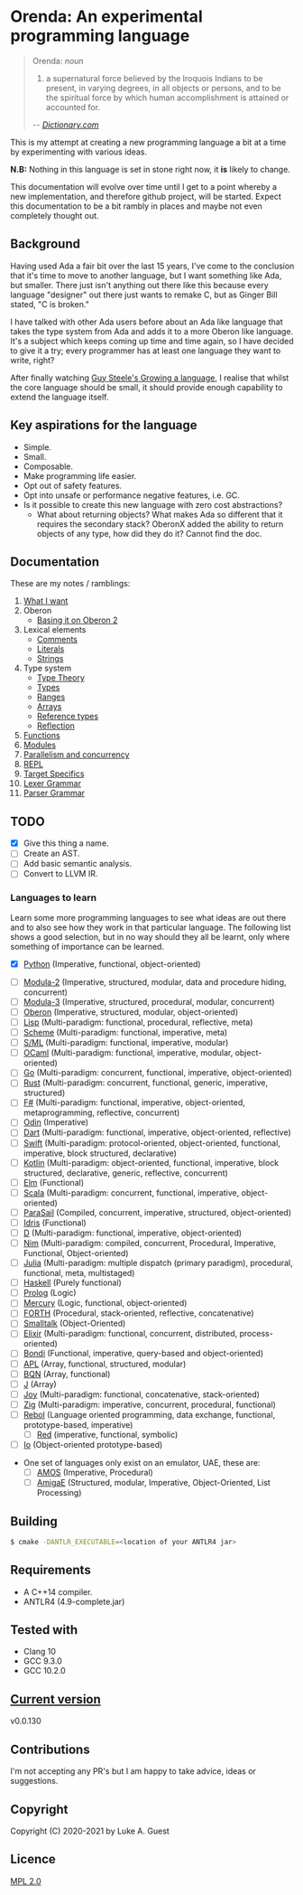# Orenda: An experimental programming language

> Orenda: *noun*
> 1. a supernatural force believed by the Iroquois Indians to be present, in varying degrees, in all objects or persons, and to be the spiritual force by which human accomplishment is attained or accounted for.
>
> -- <cite>[Dictionary.com](https://www.dictionary.com/browse/orenda?s=t)</cite>

This is my attempt at creating a new programming language a bit at a time by experimenting with various ideas.

**N.B:** Nothing in this language is set in stone right now, it **is** likely to change.

This documentation will evolve over time until I get to a point whereby a new implementation, and therefore github project, will be started. Expect this documentation to be a bit rambly in places and maybe not even completely thought out.

## Background

Having used Ada a fair bit over the last 15 years, I've come to the conclusion that it's time to move to another language, but I want something like Ada, but smaller. There just isn't anything out there like this because every language "designer" out there just wants to remake C, but as Ginger Bill stated, "C is broken."

I have talked with other Ada users before about an Ada like language that takes the type system from Ada and adds it to a more Oberon like language. It's a subject which keeps coming up time and time again, so I have decided to give it a try; every programmer has at least one language they want to write, right?

After finally watching [Guy Steele's Growing a language](https://youtu.be/_ahvzDzKdB0), I realise that whilst the core language should be small, it should provide enough capability to extend the language itself.

## Key aspirations for the language

* Simple.
* Small.
* Composable.
* Make programming life easier.
* Opt out of safety features.
* Opt into unsafe or performance negative features, i.e. GC.
* Is it possible to create this new language with zero cost abstractions?
  * What about returning objects? What makes Ada so different that it requires the secondary stack? OberonX added the ability to return objects of any type, how did they do it? Cannot find the doc.

## Documentation

These are my notes / ramblings:

1. [What I want](./docs/notes/what-i-want.md)
2. Oberon
   * [Basing it on Oberon 2](./docs/notes/oberon/basing-on-oberon2.md)
3. Lexical elements
   * [Comments](./docs/notes/lexical-elements/comments.md)
   * [Literals](./docs/notes/lexical-elements/literals.md)
   * [Strings](./docs/notes/lexical-elements/textual-data.md)
4. Type system
   * [Type Theory](./docs/notes/type-system/type-theory.md)
   * [Types](./docs/notes/type-system/types.md)
   * [Ranges](./docs/notes/type-system/ranges.md)
   * [Arrays](./docs/notes/type-system/arrays.md)
   * [Reference types](./docs/notes/type-system/reference-types.md)
   * [Reflection](./docs/notes/type-system/reflection.md)
5. [Functions](./docs/notes/functions.md)
6. [Modules](./docs/notes/modules.md)
7. [Parallelism and concurrency](/docs/notes/parallelism-concurrency.md)
8. [REPL](./docs/notes/repl.md)
9. [Target Specifics](./docs/notes/target-spoecifics.md)
10. [Lexer Grammar](./src/ExperimentalLexer.g4)
11. [Parser Grammar](./src/ExperimentalParser.g4)

## TODO

* [X] Give this thing a name.
* [ ] Create an AST.
* [ ] Add basic semantic analysis.
* [ ] Convert to LLVM IR.

### Languages to learn

Learn some more programming languages to see what ideas are out there and to also see how they work in that particular language. The following list shows a good selection, but in no way should they all be learnt, only where something of importance can be learned.

* [X] [Python](./docs/languages/python.md) (Imperative, functional, object-oriented)
+ [ ] [Modula-2](https://en.wikipedia.org/wiki/Modula-2) (Imperative, structured, modular, data and procedure hiding, concurrent)
+ [ ] [Modula-3](https://en.wikipedia.org/wiki/Modula-3) (Imperative, structured, procedural, modular, concurrent)
+ [ ] [Oberon](https://en.wikipedia.org/wiki/Oberon_(programming_language)) (Imperative, structured, modular, object-oriented)
+ [ ] [Lisp](https://en.wikipedia.org/wiki/Lisp_(programming_language)) (Multi-paradigm: functional, procedural, reflective, meta)
+ [ ] [Scheme](https://en.wikipedia.org/wiki/Scheme_(programming_language)) (Multi-paradigm: functional, imperative, meta)
+ [ ] [S/ML](https://en.wikipedia.org/wiki/Standard_ML) (Multi-paradigm: functional, imperative, modular)
+ [ ] [OCaml](https://en.wikipedia.org/wiki/OCaml) (Multi-paradigm: functional, imperative, modular, object-oriented)
+ [ ] [Go](https://en.wikipedia.org/wiki/Go_(programming_language)) (Multi-paradigm: concurrent, functional, imperative, object-oriented)
+ [ ] [Rust](https://en.wikipedia.org/wiki/Rust_(programming_language)) (Multi-paradigm: concurrent, functional, generic, imperative, structured)
+ [ ] [F#](https://en.wikipedia.org/wiki/F_Sharp_(programming_language)) (Multi-paradigm: functional, imperative, object-oriented, metaprogramming, reflective, concurrent)
+ [ ] [Odin](https://odin-lang.org/) (Imperative)
+ [ ] [Dart](https://en.wikipedia.org/wiki/Dart_(programming_language)) (Multi-paradigm: functional, imperative, object-oriented, reflective)
+ [ ] [Swift](https://en.wikipedia.org/wiki/Swift_(programming_language)) (Multi-paradigm: protocol-oriented, object-oriented, functional, imperative, block structured, declarative)
+ [ ] [Kotlin](https://en.wikipedia.org/wiki/Kotlin_(programming_language)) (Multi-paradigm: object-oriented, functional, imperative, block structured, declarative, generic, reflective, concurrent)
+ [ ] [Elm](https://en.wikipedia.org/wiki/Elm_(programming_language)) (Functional)
+ [ ] [Scala](https://en.wikipedia.org/wiki/Scala_(programming_language)) (Multi-paradigm: concurrent, functional, imperative, object-oriented)
+ [ ] [ParaSail](https://en.wikipedia.org/wiki/ParaSail_(programming_language)) (Compiled, concurrent, imperative, structured, object-oriented)
+ [ ] [Idris](https://en.wikipedia.org/wiki/Idris_(programming_language)) (Functional)
+ [ ] [D](https://en.wikipedia.org/wiki/D_(programming_language)) (Multi-paradigm: functional, imperative, object-oriented)
+ [ ] [Nim](https://en.wikipedia.org/wiki/Nim_(programming_language)) (Multi-paradigm: compiled, concurrent, Procedural, Imperative, Functional, Object-oriented)
+ [ ] [Julia](https://en.wikipedia.org/wiki/Julia_(programming_language)) (Multi-paradigm: multiple dispatch (primary paradigm), procedural, functional, meta, multistaged)
+ [ ] [Haskell](https://en.wikipedia.org/wiki/Haskell_(programming_language)) (Purely functional)
+ [ ] [Prolog](https://en.wikipedia.org/wiki/Prolog) (Logic)
+ [ ] [Mercury](https://en.wikipedia.org/wiki/Mercury_(programming_language)) (Logic, functional, object-oriented)
+ [ ] [FORTH](https://en.wikipedia.org/wiki/Forth_(programming_language)) (Procedural, stack-oriented, reflective, concatenative)
+ [ ] [Smalltalk](https://en.wikipedia.org/wiki/Smalltalk) (Object-Oriented)
+ [ ] [Elixir](https://en.wikipedia.org/wiki/Elixir_(programming_language)) (Multi-paradigm: functional, concurrent, distributed, process-oriented)
+ [ ] [Bondi](https://web.archive.org/web/20210321002117/http://bondi.it.uts.edu.au/) (Functional, imperative, query-based and object-oriented)
+ [ ] [APL](https://en.wikipedia.org/wiki/APL_(programming_language)) (Array, functional, structured, modular)
+ [ ] [BQN](https://github.com/mlochbaum/BQN) (Array, functional)
+ [ ] [J](https://en.wikipedia.org/wiki/J_(programming_language)) (Array)
+ [ ] [Joy](https://en.wikipedia.org/wiki/Joy_(programming_language)) (Multi-paradigm: functional, concatenative, stack-oriented)
+ [ ] [Zig](https://en.wikipedia.org/wiki/Zig_(programming_language)) (Multi-paradigm: imperative, concurrent, procedural, functional)
+ [ ] [Rebol](https://en.wikipedia.org/wiki/Rebol) (Language oriented programming, data exchange, functional, prototype-based, imperative)
  - [ ] [Red](https://en.wikipedia.org/wiki/Red_(programming_language)) (imperative, functional, symbolic)
+ [ ] [Io](https://en.wikipedia.org/wiki/Io_(programming_language)) (Object-oriented prototype-based)
+ One set of languages only exist on an emulator, UAE, these are:
   - [ ] [AMOS](https://en.wikipedia.org/wiki/AMOS_(programming_language)) (Imperative, Procedural)
   - [ ] [AmigaE](https://en.wikipedia.org/wiki/Amiga_E) (Structured, modular, Imperative, Object-Oriented, List Processing)

## Building

```bash
$ cmake -DANTLR_EXECUTABLE=<location of your ANTLR4 jar>
```

## Requirements

* A C++14 compiler.
* ANTLR4 (4.9-complete.jar)

## Tested with

* Clang 10
* GCC 9.3.0
* GCC 10.2.0

## [Current version](http://www.semver.org)

v0.0.130

## Contributions

I'm not accepting any PR's but I am happy to take advice, ideas or suggestions.

## Copyright

Copyright (C) 2020-2021 by Luke A. Guest

## Licence

[MPL 2.0](./LICENCE.txt)
